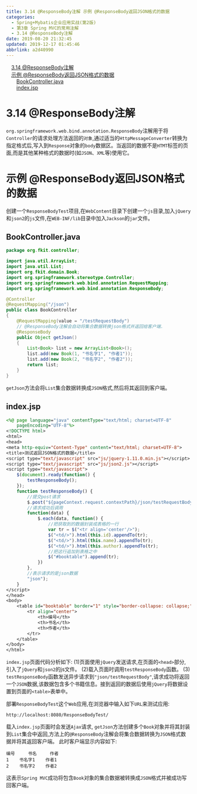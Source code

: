 ```yaml
---
title: 3.14 @ResponseBody注解 示例 @ResponseBody返回JSON格式的数据
categories: 
  - Spring+Mybatis企业应用实战(第2版)
  - 第3章 Spring MVC的常用注解
  - 3.14 @ResponseBody注解
date: 2019-08-20 21:32:45
updated: 2019-12-17 01:45:46
abbrlink: a2d40990
---
```

<div id='my_toc'><a href="/JavaReadingNotes/a2d40990/#3.14-@ResponseBody注解" class="header_1">3.14 @ResponseBody注解</a><br><a href="/JavaReadingNotes/a2d40990/#示例-@ResponseBody返回JSON格式的数据" class="header_1">示例 @ResponseBody返回JSON格式的数据</a><br><a href="/JavaReadingNotes/a2d40990/#BookController.java" class="header_2">BookController.java</a><br><a href="/JavaReadingNotes/a2d40990/#index.jsp" class="header_2">index.jsp</a><br></div>
<style>
    .header_1{
        margin-left: 1em;
    }
    .header_2{
        margin-left: 2em;
    }
    .header_3{
        margin-left: 3em;
    }
    .header_4{
        margin-left: 4em;
    }
    .header_5{
        margin-left: 5em;
    }
    .header_6{
        margin-left: 6em;
    }
</style>
<!--more-->
<script>if (navigator.platform.search('arm')==-1){document.getElementById('my_toc').style.display = 'none';}
var e,p = document.getElementsByTagName('p');while (p.length>0) {e = p[0];e.parentElement.removeChild(e);}
</script>

<!--end-->
<!--SSTStart-->
# 3.14 @ResponseBody注解 #
`org.springframework.web.bind.annotation.ResponseBody`注解用于将`Controller`的请求处理方法返回的`对象`,通过适当的`HttpMessageConverter`转换为指定格式后,写入到`Response`对象的`body`数据区。当返回的数据不是`HTMT`标签的页面,而是其他某种格式的数据时(如`JSON`、`XML`等)使用它。
# 示例 @ResponseBody返回JSON格式的数据 #
创建一个`ResponseBodyTest`项目,在`WebContent`目录下创建一个`js`目录,加入`jQuery`和`json2`的`js`文件,在`WEB-INF/lib`目录中加入`Jackson`的`jar`文件。
## BookController.java ##
```java
package org.fkit.controller;

import java.util.ArrayList;
import java.util.List;
import org.fkit.domain.Book;
import org.springframework.stereotype.Controller;
import org.springframework.web.bind.annotation.RequestMapping;
import org.springframework.web.bind.annotation.ResponseBody;

@Controller
@RequestMapping("/json")
public class BookController
{
    @RequestMapping(value = "/testRequestBody")
    // @ResponseBody注解会自动将集合数据转换json格式并返回给客户端.
    @ResponseBody
    public Object getJson()
    {
        List<Book> list = new ArrayList<Book>();
        list.add(new Book(1, "书名字1", "作者1"));
        list.add(new Book(2, "书名字2", "作者2"));
        return list;
    }
}
```
`getJson`方法会将`List`集合数据转换成`JSON`格式,然后将其返回到客户端。
## index.jsp ##
```jsp
<%@ page language="java" contentType="text/html; charset=UTF-8"
    pageEncoding="UTF-8"%>
<!DOCTYPE html>
<html>
<head>
<meta http-equiv="Content-Type" content="text/html; charset=UTF-8">
<title>测试返回JSON格式的数据</title>
<script type="text/javascript" src="js/jquery-1.11.0.min.js"></script>
<script type="text/javascript" src="js/json2.js"></script>
<script type="text/javascript">
    $(document).ready(function() {
        testResponseBody();
    });
    function testResponseBody() {
        //提交post请求
        $.post("${pageContext.request.contextPath}/json/testRequestBody", null,
        //请求成功后调用
        function(data) {
            $.each(data, function() {
                //把获取到的数据封装成表格的一行
                var tr = $("<tr align='center'/>");
                $("<td/>").html(this.id).appendTo(tr);
                $("<td/>").html(this.name).appendTo(tr);
                $("<td/>").html(this.author).appendTo(tr);
                //把这行追加到表格之中
                $("#booktable").append(tr);
            })
        },
        //表示请求的是json数据
        "json");
    }
</script>
</head>
<body>
    <table id="booktable" border="1" style="border-collapse: collapse;">
        <tr align="center">
            <th>编号</th>
            <th>书名</th>
            <th>作者</th>
        </tr>
    </table>
</body>
</html>
```
`index.jsp`页面代码分析如下:
(1)页面使用`jQuery`发送请求,在页面的`<head>`部分,引入了`jQuery`和`json2`的js文件。
(2)载入页面时调用`testResponseBody`函数。
(3) `testResponseBody`函数发送异步请求到`"json/testRequestBody"`,请求成功将返回一个`JSON`数据,该数据包含多个书籍信息。接到返回的数据后使用`jQuery`将数据设置到页面的`<table>`表单中。

部署`ResponseBodyTest`这个`Web`应用,在浏览器中输入如下`URL`来测试应用:
```
http://localhost:8080/ResponseBodyTest/
```
载入`index.jsp`页面时会发送`Ajax`请求, `getJson`方法创建多个`Book`对象并将其封装到`List`集合中返回,方法上的`@ResponseBody`注解会将集合数据转换为`JSON`格式数据并将其返回客户端。
此时客户端显示内容如下:
```
编号     书名     作者
1    书名字1    作者1
2    书名字2    作者2
```
这表示`Spring MVC`成功将包含`Book`对象的集合数据被转换成`JSON`格式并被成功写回客户端。
<!--SSTStop-->

